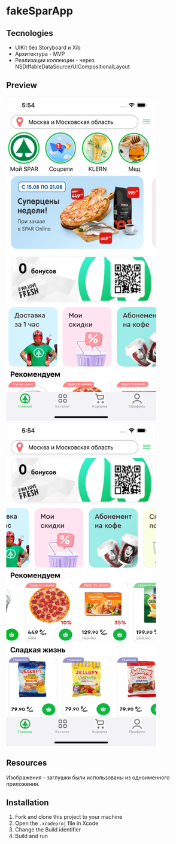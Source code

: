 # fakeSparApp

## Tecnologies

* UIKit без Storyboard и Xib
* Архитектура - MVP
* Реализации коллекции - через NSDiffableDataSource/UICompositionalLayout
 
## Preview
<img src= "https://github.com/GregoryDushin/fakeSparApp/blob/main/Screen_1.png" width="400">
<img src= "https://github.com/GregoryDushin/fakeSparApp/blob/main/Screen_2.png?raw=true" width="400">

## Resources

Изображения - заглушки были использованы из одноименного приложения.

## Installation
1. Fork and clone this project to your machine
2. Open the `.xcodeproj` file in Xcode
3. Change the Build identifier
4. Build and run
